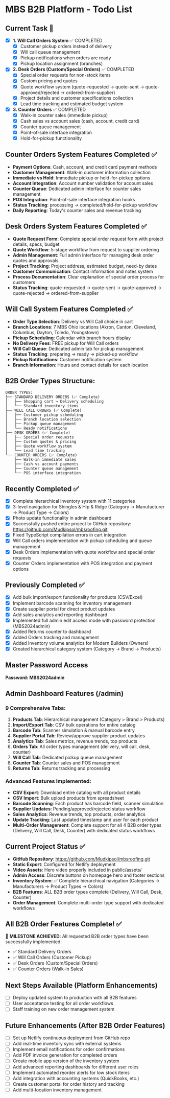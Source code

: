 # MBS B2B Platform - Todo List

## Current Task 🚧
- [x] **1. Will Call Orders System** ✅ COMPLETED
  - [x] Customer pickup orders instead of delivery
  - [x] Will call queue management
  - [x] Pickup notifications when orders are ready
  - [x] Pickup location assignment (branches)
- [x] **2. Desk Orders (Custom/Special Orders)** ✅ COMPLETED
  - [x] Special order requests for non-stock items
  - [x] Custom pricing and quotes
  - [x] Quote workflow system (quote-requested → quote-sent → quote-approved/rejected → ordered-from-supplier)
  - [x] Project details and customer specifications collection
  - [x] Lead time tracking and estimated budget system
- [x] **3. Counter Orders** ✅ COMPLETED
  - [x] Walk-in counter sales (immediate pickup)
  - [x] Cash sales vs account sales (cash, account, credit card)
  - [x] Counter queue management
  - [x] Point-of-sale interface integration
  - [x] Hold-for-pickup functionality

## Counter Orders System Features Completed ✅
- **Payment Options**: Cash, account, and credit card payment methods
- **Customer Management**: Walk-in customer information collection
- **Immediate vs Hold**: Immediate pickup or hold-for-pickup options
- **Account Integration**: Account number validation for account sales
- **Counter Queue**: Dedicated admin interface for counter sales management
- **POS Integration**: Point-of-sale interface integration hooks
- **Status Tracking**: processing → completed/hold-for-pickup workflow
- **Daily Reporting**: Today's counter sales and revenue tracking

## Desk Orders System Features Completed ✅
- **Quote Request Form**: Complete special order request form with project details, specs, budget
- **Quote Workflow**: 5-stage workflow from request to supplier ordering
- **Admin Management**: Full admin interface for managing desk order quotes and approvals
- **Project Tracking**: Project address, estimated budget, need-by dates
- **Customer Communication**: Contact information and notes system
- **Process Documentation**: Clear explanation of special order process for customers
- **Status Tracking**: quote-requested → quote-sent → quote-approved → quote-rejected → ordered-from-supplier

## Will Call System Features Completed ✅
- **Order Type Selection**: Delivery vs Will Call choice in cart
- **Branch Locations**: 7 MBS Ohio locations (Akron, Canton, Cleveland, Columbus, Dayton, Toledo, Youngstown)
- **Pickup Scheduling**: Calendar with branch hours display
- **No Delivery Fees**: FREE pickup for Will Call orders
- **Will Call Queue**: Dedicated admin tab for pickup management
- **Status Tracking**: preparing → ready → picked-up workflow
- **Pickup Notifications**: Customer notification system
- **Branch Information**: Hours and contact details for each location

## B2B Order Types Structure:
```
ORDER TYPES:
├── STANDARD DELIVERY ORDERS (✅ Complete)
│   ├── Shopping cart → Delivery scheduling
│   └── Standard inventory items
├── WILL CALL ORDERS (✅ Complete)
│   ├── Customer pickup scheduling
│   ├── Branch location selection
│   ├── Pickup queue management
│   └── Ready notifications
├── DESK ORDERS (✅ Complete)
│   ├── Special order requests
│   ├── Custom quotes & pricing
│   ├── Quote workflow system
│   └── Lead time tracking
└── COUNTER ORDERS (✅ Complete)
    ├── Walk-in immediate sales
    ├── Cash vs account payments
    ├── Counter queue management
    └── POS interface integration
```

## Recently Completed ✅
- [x] Complete hierarchical inventory system with 11 categories
- [x] 3-level navigation for Shingles & Hip & Ridge (Category → Manufacturer → Product Type → Colors)
- [x] Photo update functionality in admin dashboard
- [x] Successfully pushed entire project to GitHub repository: https://github.com/Mudkipsol/mbsroofing.git
- [x] Fixed TypeScript compilation errors in cart integration
- [x] Will Call orders implementation with pickup scheduling and queue management
- [x] Desk Orders implementation with quote workflow and special order requests
- [x] Counter Orders implementation with POS integration and payment options

## Previously Completed ✅
- [x] Add bulk import/export functionality for products (CSV/Excel)
- [x] Implement barcode scanning for inventory management
- [x] Create supplier portal for direct product updates
- [x] Add sales analytics and reporting dashboard
- [x] Implemented full admin edit access mode with password protection (MBS2024admin)
- [x] Added Returns counter to dashboard
- [x] Added Orders tracking and management
- [x] Added Inventory volume analytics for Modern Builders (Owners)
- [x] Created hierarchical category system (Category -> Brand -> Products)

## Master Password Access
**Password: MBS2024admin**

## Admin Dashboard Features (/admin)

### 9 Comprehensive Tabs:
1. **Products Tab**: Hierarchical management (Category > Brand > Products)
2. **Import/Export Tab**: CSV bulk operations for entire catalog
3. **Barcode Tab**: Scanner simulation & manual barcode entry
4. **Supplier Portal Tab**: Review/approve supplier product updates
5. **Analytics Tab**: Sales metrics, revenue trends, top products
6. **Orders Tab**: All order types management (delivery, will call, desk, counter)
7. **Will Call Tab**: Dedicated pickup queue management
8. **Counter Tab**: Counter sales and POS management
9. **Returns Tab**: Returns tracking and processing

### Advanced Features Implemented:
- **CSV Export**: Download entire catalog with all product details
- **CSV Import**: Bulk upload products from spreadsheet
- **Barcode Scanning**: Each product has barcode field, scanner simulation
- **Supplier Updates**: Pending/approved/rejected status workflow
- **Sales Analytics**: Revenue trends, top products, order analytics
- **Update Tracking**: Last updated timestamp and user for each product
- **Multi-Order Management**: Complete support for all 4 B2B order types (Delivery, Will Call, Desk, Counter) with dedicated status workflows

## Current Project Status ✅
- **GitHub Repository**: https://github.com/Mudkipsol/mbsroofing.git
- **Static Export**: Configured for Netlify deployment
- **Video Assets**: Hero video properly included in public/assets/
- **Admin Access**: Discrete buttons on homepage hero and footer sections
- **Inventory System**: ✅ Complete hierarchical navigation (Categories → Manufacturers → Product Types → Colors)
- **B2B Features**: ALL B2B order types complete (Delivery, Will Call, Desk, Counter)
- **Order Management**: Complete multi-order type support with dedicated workflows

## All B2B Order Features Complete! ✅

🎉 **MILESTONE ACHIEVED**: All requested B2B order types have been successfully implemented:
- ✅ Standard Delivery Orders
- ✅ Will Call Orders (Customer Pickup)
- ✅ Desk Orders (Custom/Special Orders)
- ✅ Counter Orders (Walk-in Sales)

## Next Steps Available (Platform Enhancements)
- [ ] Deploy updated system to production with all B2B features
- [ ] User acceptance testing for all order workflows
- [ ] Staff training on new order management system

## Future Enhancements (After B2B Order Features)
- [ ] Set up Netlify continuous deployment from GitHub repo
- [ ] Add real-time inventory sync with external systems
- [ ] Implement email notifications for order confirmations
- [ ] Add PDF invoice generation for completed orders
- [ ] Create mobile app version of the inventory system
- [ ] Add advanced reporting dashboards for different user roles
- [ ] Implement automated reorder alerts for low stock items
- [ ] Add integration with accounting systems (QuickBooks, etc.)
- [ ] Create customer portal for order history and tracking
- [ ] Add multi-location inventory management
